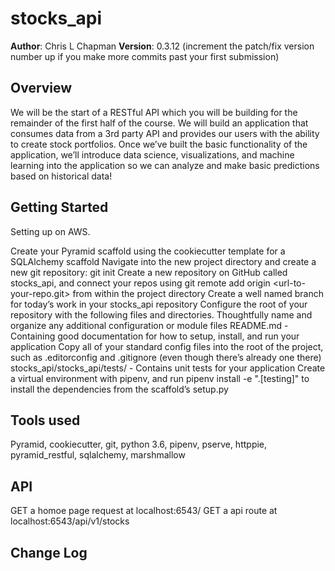 # stocks_api

**Author**: Chris L Chapman
**Version**: 0.3.12 (increment the patch/fix version number up if you make more commits past your first submission)

## Overview

We will be the start of a RESTful API which you will be building for the remainder of the first half of the course. We will build an application that consumes data from a 3rd party API and provides our users with the ability to create stock portfolios. Once we’ve built the basic functionality of the application, we’ll introduce data science, visualizations, and machine learning into the application so we can analyze and make basic predictions based on historical data!

## Getting Started

Setting up on AWS.

Create your Pyramid scaffold using the cookiecutter template for a SQLAlchemy scaffold
Navigate into the new project directory and create a new git repository: git init
Create a new repository on GitHub called stocks_api, and connect your repos using git remote add origin <url-to-your-repo.git> from within the project directory
Create a well named branch for today’s work in your stocks_api repository
Configure the root of your repository with the following files and directories. Thoughtfully name and organize any additional configuration or module files
README.md - Containing good documentation for how to setup, install, and run your application
Copy all of your standard config files into the root of the project, such as .editorconfig and .gitignore (even though there’s already one there)
stocks_api/stocks_api/tests/ - Contains unit tests for your application
Create a virtual environment with pipenv, and run pipenv install -e ".[testing]" to install the dependencies from the scaffold’s setup.py

## Tools used

Pyramid, cookiecutter, git, python 3.6, pipenv, pserve, httppie, pyramid_restful, sqlalchemy, marshmallow

## API

GET a homoe page request at localhost:6543/
GET a api route at localhost:6543/api/v1/stocks

## Change Log

<!-- Ctrl+Shift+I (on Win & Linux) Inserts current DateTime, -->
